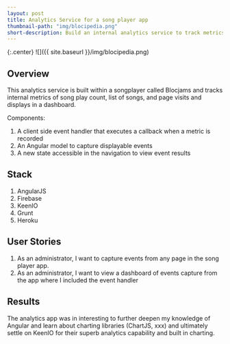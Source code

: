 ```yaml
---
layout: post
title: Analytics Service for a song player app
thumbnail-path: "img/blocipedia.png"
short-description: Build an internal analytics service to track metrics within the Blocjams songplayer web app.
---
```


{:.center}
![]({{ site.baseurl }}/img/blocipedia.png)

## Overview

This analytics service is built within a songplayer called Blocjams and tracks internal metrics of song play count, list of songs, and page visits and displays in a dashboard.

Components:
<ol>
  <li>A client side event handler that executes a callback when a metric is recorded</li>
  <li>An Angular model to capture displayable events</li>
  <li>A new state accessible in the navigation to view event results</li>
</ol>

## Stack

<ol>
  <li>AngularJS</li>
  <li>Firebase</li>
  <li>KeenIO</li>
  <li>Grunt</li>
  <li>Heroku</li>
</ol>

## User Stories

<ol>
  <li>As an administrator, I want to capture events from any page in the song player app.</li>
  <li>As an administrator, I want to view a dashboard of events capture from the app where I included the event handler</li>
</ol>

## Results

The analytics app was in interesting to further deepen my knowledge of Angular and learn about charting libraries (ChartJS, xxx) and ultimately settle on KeenIO for their superb analytics capability and built in charting.  
